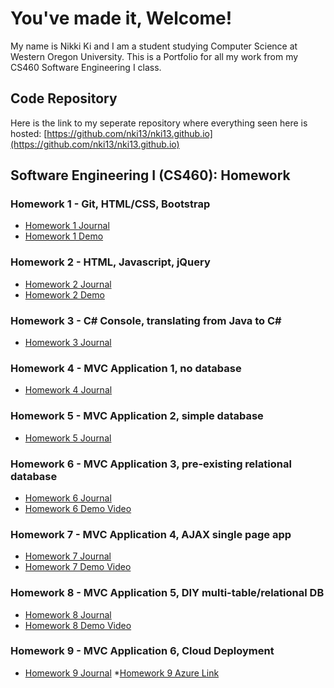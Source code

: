 # You've made it, Welcome!

My name is Nikki Ki and I am a student studying Computer Science at Western Oregon University. This is a Portfolio for all my work from my CS460 Software Engineering I class.

## Code Repository

Here is the link to my seperate repository where everything seen here is hosted: [https://github.com/nki13/nki13.github.io](https://github.com/nki13/nki13.github.io)

## Software Engineering I (CS460): Homework

### Homework 1 - Git, HTML/CSS, Bootstrap
* [Homework 1 Journal](https://nki13.github.io/CS460/HW1)
* [Homework 1 Demo](https://nki13.github.io/CS460/HW1/Demo)

### Homework 2 - HTML, Javascript, jQuery
* [Homework 2 Journal](https://nki13.github.io/CS460/HW2)
* [Homework 2 Demo](https://nki13.github.io/CS460/HW2/Demo)

### Homework 3 - C# Console, translating from Java to C#
* [Homework 3 Journal](https://nki13.github.io/CS460/HW3)

### Homework 4 - MVC Application 1, no database
* [Homework 4 Journal](https://nki13.github.io/CS460/HWK4)

### Homework 5 - MVC Application 2, simple database
* [Homework 5 Journal](https://nki13.github.io/CS460/HW5)

### Homework 6 - MVC Application 3, pre-existing relational database
* [Homework 6 Journal](https://nki13.github.io/CS460/HW6)
* [Homework 6 Demo Video](https://www.youtube.com/watch?v=4OX-1DG7mv0)

### Homework 7 - MVC Application 4, AJAX single page app
* [Homework 7 Journal](https://nki13.github.io/CS460/HW7)
* [Homework 7 Demo Video](https://www.youtube.com/watch?v=J62z3aDg0pk)

### Homework 8 - MVC Application 5, DIY multi-table/relational DB
* [Homework 8 Journal](https://nki13.github.io/CS460/HW8)
* [Homework 8 Demo Video](https://www.youtube.com/watch?v=PAZol0dLj70)

### Homework 9 - MVC Application 6, Cloud Deployment
* [Homework 9 Journal](https://nki13.github.io/CS460/HW9)
*[Homework 9 Azure Link](http://nki13-homework8.azurewebsites.net/Auction)
